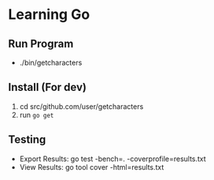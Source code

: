 # Learning Go

## Run Program
- ./bin/getcharacters

## Install (For dev)

1. cd src/github.com/user/getcharacters
2. run `go get`

## Testing
- Export Results: go test -bench=. -coverprofile=results.txt
- View Results: go tool cover -html=results.txt